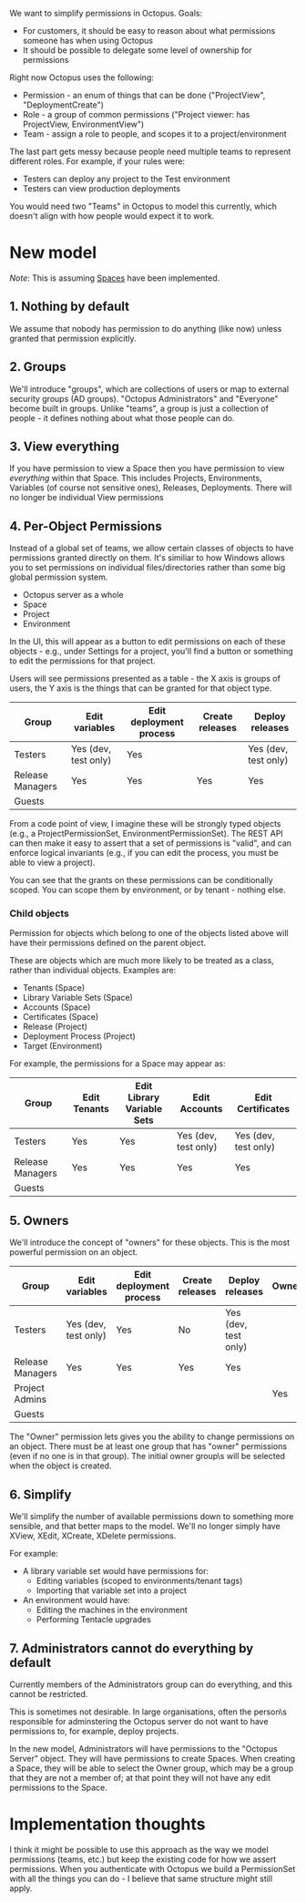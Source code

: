 We want to simplify permissions in Octopus. Goals:

 - For customers, it should be easy to reason about what permissions someone has when using Octopus
 - It should be possible to delegate some level of ownership for permissions
 
Right now Octopus uses the following:

 - Permission - an enum of things that can be done ("ProjectView", "DeploymentCreate")
 - Role - a group of common permissions ("Project viewer: has ProjectView, EnvironmentView")
 - Team - assign a role to people, and scopes it to a project/environment

The last part gets messy because people need multiple teams to represent different roles. For example, if your rules were:

 - Testers can deploy any project to the Test environment
 - Testers can view production deployments
 
You would need two "Teams" in Octopus to model this currently, which doesn't align with how people would expect it to work. 

# New model

*Note*: This is assuming [Spaces](../Spaces/index.md) have been implemented.

## 1. Nothing by default
We assume that nobody has permission to do anything (like now) unless granted that permission explicitly. 

## 2. Groups
We'll introduce "groups", which are collections of users or map to external security groups (AD groups). "Octopus Administrators" and "Everyone" become built in groups. Unlike "teams", a group is just a collection of people - it defines nothing about what those people can do. 

## 3. View everything
If you have permission to view a Space then you have permission to view _everything_ within that Space. This includes Projects, Environments, Variables (of course not sensitive ones), Releases, Deployments. There will no longer be individual View permissions


## 4. Per-Object Permissions
Instead of a global set of teams, we allow certain classes of objects to have permissions granted directly on them. It's similiar to how Windows allows you to set permissions on individual files/directories rather than some big global permission system. 

- Octopus server as a whole
- Space 
- Project
- Environment
 
In the UI, this will appear as a button to edit permissions on each of these objects - e.g., under Settings for a project, you'll find a button or something to edit the permissions for that project. 

Users will see permissions presented as a table - the X axis is groups of users, the Y axis is the things that can be granted for that object type. 

| Group            | Edit variables       | Edit deployment process | Create releases | Deploy releases      |
|------------------|----------------------|-------------------------|-----------------|----------------------|
| Testers          | Yes (dev, test only) | Yes                     |                 | Yes (dev, test only) |
| Release Managers | Yes                  | Yes                     | Yes             | Yes                  |
| Guests           |                      |                         |                 |                      |

From a code point of view, I imagine these will be strongly typed objects (e.g., a ProjectPermissionSet, EnvironmentPermissionSet). The REST API can then make it easy to assert that a set of permissions is "valid", and can enforce logical invariants (e.g., if you can edit the process, you must be able to view a project). 

You can see that the grants on these permissions can be conditionally scoped. You can scope them by environment, or by tenant - nothing else. 

### Child objects

Permission for objects which belong to one of the objects listed above will have their permissions defined on the parent object.

These are objects which are much more likely to be treated as a class, rather than individual objects.  Examples are:

- Tenants (Space)
- Library Variable Sets (Space)
- Accounts (Space)
- Certificates (Space)
- Release (Project)
- Deployment Process (Project)
- Target (Environment)

For example, the permissions for a Space may appear as:

| Group            | Edit Tenants       | Edit Library Variable Sets | Edit Accounts        | Edit Certificates    |
|------------------|--------------------|----------------------------|----------------------|----------------------|
| Testers          | Yes                | Yes                        | Yes (dev, test only) | Yes (dev, test only) |
| Release Managers | Yes                | Yes                        | Yes                  | Yes                  |
| Guests           |                    |                            |                      |                      |



## 5. Owners
We'll introduce the concept of "owners" for these objects. This is the most powerful permission on an object.

| Group            | Edit variables       | Edit deployment process | Create releases | Deploy releases      | Owner   |
|------------------|----------------------|-------------------------|-----------------|----------------------|---------|
| Testers          | Yes (dev, test only) | Yes                     | No              | Yes (dev, test only) |         |
| Release Managers | Yes                  | Yes                     | Yes             | Yes                  |         |
| Project Admins   |                      |                         |                 |                      | Yes     |
| Guests           |                      |                         |                 |                      |         |

The "Owner" permission lets gives you the ability to change permissions on an object. There must be at least one group that has "owner" permissions (even if no one is in that group). The initial owner group\s will be selected when the object is created.

## 6. Simplify
We'll simplify the number of available permissions down to something more sensible, and that better maps to the model. We'll no longer simply have XView, XEdit, XCreate, XDelete permissions. 

For example:

 - A library variable set would have permissions for:
   - Editing variables (scoped to environments/tenant tags)
   - Importing that variable set into a project
 - An environment would have:
   - Editing the machines in the environment
   - Performing Tentacle upgrades
   


## 7. Administrators cannot do everything by default

Currently members of the Administrators group can do everything, and this cannot be restricted.

This is sometimes not desirable.  In large organisations, often the person\s responsible for adminstering the Octopus server do not want to have permissions to, for example, deploy projects. 

In the new model, Administrators will have permissions to the "Octopus Server" object. They will have permissions to create Spaces.  When creating a Space, they will be able to select the Owner group, which may be a group that they are not a member of; at that point they will not have any edit permissions to the Space. 

# Implementation thoughts

I think it might be possible to use this approach as the way we model permissions (teams, etc.) but keep the existing code for how we assert permissions. When you authenticate with Octopus we build a PermissionSet with all the things you can do - I believe that same structure might still apply. 
